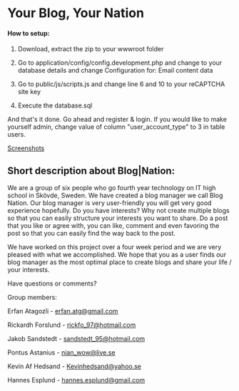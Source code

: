 # Your Blog, Your Nation

#### How to setup:

1. Download, extract the zip to your wwwroot folder

2. Go to application/config/config.development.php and change to your database details and change Configuration for: Email content data

3. Go to public/js/scripts.js and change line 6 and 10 to your reCAPTCHA site key

4. Execute the database.sql

And that's it done. Go ahead and register & login. If you would like to make yourself admin, change value of column "user_account_type" to 3 in table users.

[Screenshots](https://imgur.com/a/fo0Hr)

## Short description about Blog|Nation:

We are a group of six people who go fourth year technology on IT high school in Skövde, Sweden. We have created a blog manager we call Blog Nation. Our blog manager is very user-friendly you will get very good experience hopefully. Do you have interests? Why not create multiple blogs so that you can easily structure your interests you want to share. Do a post that you like or agree with, you can like, comment and even favoring the post so that you can easily find the way back to the post.

We have worked on this project over a four week period and we are very pleased with what we accomplished. We hope that you as a user finds our blog manager as the most optimal place to create blogs and share your life / your interests.

Have questions or comments?

Group members:

Erfan Atagozli - erfan.atg@gmail.com

Rickardh Forslund - rickfo_97@hotmail.com

Jakob Sandstedt - sandstedt_95@hotmail.com

Pontus Astanius - nian_wow@live.se

Kevin Af Hedsand - Kevinhedsand@yahoo.se

Hannes Esplund - hannes.esplund@gmail.com
